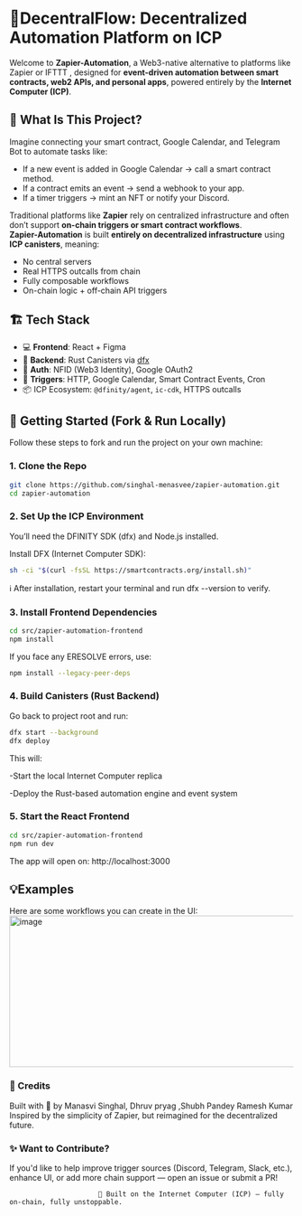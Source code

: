 
# 🔁DecentralFlow: Decentralized Automation Platform on ICP

Welcome to **Zapier-Automation**, a Web3-native alternative to platforms like Zapier or IFTTT , designed for **event-driven automation between smart contracts, web2 APIs, and personal apps**, powered entirely by the **Internet Computer (ICP)**.

## 🧠 What Is This Project?
Imagine connecting your smart contract, Google Calendar, and Telegram Bot to automate tasks like:

- If a new event is added in Google Calendar → call a smart contract method.
- If a contract emits an event → send a webhook to your app.
- If a timer triggers → mint an NFT or notify your Discord.

Traditional platforms like **Zapier** rely on centralized infrastructure and often don’t support **on-chain triggers or smart contract workflows**.  
**Zapier-Automation** is built **entirely on decentralized infrastructure** using **ICP canisters**, meaning:

- No central servers
- Real HTTPS outcalls from chain
- Fully composable workflows
- On-chain logic + off-chain API triggers

## 🏗️ Tech Stack

- 💻 **Frontend**: React + Figma
- 🔗 **Backend**: Rust Canisters via [dfx](https://internetcomputer.org/docs/current/developer-docs/cli-reference/dfx/)
- 🔐 **Auth**: NFID (Web3 Identity), Google OAuth2
- 🔁 **Triggers**: HTTP, Google Calendar, Smart Contract Events, Cron
- 📦 ICP Ecosystem: `@dfinity/agent`, `ic-cdk`, HTTPS outcalls

## 🚀 Getting Started (Fork & Run Locally)

Follow these steps to fork and run the project on your own machine:

### 1. Clone the Repo

```bash
git clone https://github.com/singhal-menasvee/zapier-automation.git
cd zapier-automation
```

### 2. Set Up the ICP Environment
You’ll need the DFINITY SDK (dfx) and Node.js installed.

Install DFX (Internet Computer SDK):
```bash
sh -ci "$(curl -fsSL https://smartcontracts.org/install.sh)"
```
   ℹ️ After installation, restart your terminal and run dfx --version to verify.

###  3. Install Frontend Dependencies
```bash
cd src/zapier-automation-frontend
npm install
```
  If you face any ERESOLVE errors, use:
```bash
npm install --legacy-peer-deps
```

### 4. Build Canisters (Rust Backend)
Go back to project root and run:
```bash
dfx start --background
dfx deploy
```
 This will:

 -Start the local Internet Computer replica

 -Deploy the Rust-based automation engine and event system

### 5. Start the React Frontend
```bash
cd src/zapier-automation-frontend
npm run dev
```
 The app will open on: http://localhost:3000

## 💡Examples
Here are some workflows you can create in the UI:
<img width="779" height="268" alt="image" src="https://github.com/user-attachments/assets/41c07d95-ed37-4566-90f0-cad90363e8ef" />


### 🙌 Credits
Built with 💙 by Manasvi Singhal, Dhruv pryag ,Shubh Pandey  Ramesh Kumar 
Inspired by the simplicity of Zapier, but reimagined for the decentralized future.

### ✨ Want to Contribute?
If you'd like to help improve trigger sources (Discord, Telegram, Slack, etc.), enhance UI, or add more chain support — open an issue or submit a PR!

                          🧡 Built on the Internet Computer (ICP) — fully on-chain, fully unstoppable.

